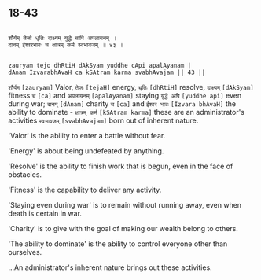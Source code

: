 ## 18-43


```shloka-sa

शौर्यम् तेजो धृतिः दाक्ष्यम् युद्धे चापि अपलायनम् ।
दानम् ईश्वरभावः च क्षात्रम् कर्म स्वभावजम् ॥ ४३ ॥

```
```shloka-sa-hk

zauryam tejo dhRtiH dAkSyam yuddhe cApi apalAyanam |
dAnam IzvarabhAvaH ca kSAtram karma svabhAvajam || 43 ||

```
`शौर्यम्` `[zauryam]` Valor, `तेजः` `[tejaH]` energy, `धृतिः` `[dhRtiH]` resolve, `दाक्ष्यम्` `[dAkSyam]` fitness `च` `[ca]` and `अपलायनम्` `[apalAyanam]` staying `युद्धे अपि` `[yuddhe api]` even during war; `दानम्` `[dAnam]` charity `च` `[ca]` and `ईश्वर भावः` `[Izvara bhAvaH]` the ability to dominate - `क्षात्रम् कर्म` `[kSAtram karma]` these are an administrator's activities `स्वभावजम्` `[svabhAvajam]` born out of inherent nature.

'Valor' is the ability to enter a battle without fear. 

'Energy' is about being undefeated by anything. 

'Resolve' is the ability to finish work that is begun, even in the face of obstacles. 

'Fitness' is the capability to deliver any activity. 

'Staying even during war' is to remain without running away, even when death is certain in war. 

'Charity' is to give with the goal of making our wealth belong to others. 

'The ability to dominate' is the ability to control everyone other than ourselves. 

…An administrator's inherent nature brings out these activities.


